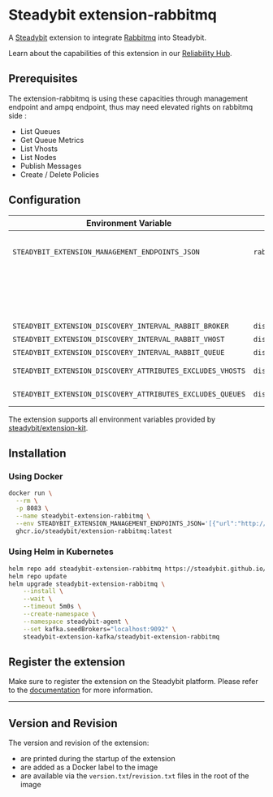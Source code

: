 # Steadybit extension-rabbitmq

A [Steadybit](https://www.steadybit.com/) extension to integrate [Rabbitmq](https://www.rabbitmq.com/) into Steadybit.

Learn about the capabilities of this extension in
our [Reliability Hub](https://hub.steadybit.com/extension/com.steadybit.extension_rabbitmq).

## Prerequisites

The extension-rabbitmq is using these capacities through management endpoint and ampq endpoint, thus may need elevated rights on rabbitmq side :

- List Queues
- Get Queue Metrics
- List Vhosts
- List Nodes
- Publish Messages
- Create / Delete Policies

## Configuration

| Environment Variable                                       | Helm value                                 | Meaning                                                                                                                                                                                               | Required | Default |
|------------------------------------------------------------|--------------------------------------------|-------------------------------------------------------------------------------------------------------------------------------------------------------------------------------------------------------|----------|---------|
| `STEADYBIT_EXTENSION_MANAGEMENT_ENDPOINTS_JSON`            | `rabbitmq.managementEndpoints`             | JSON array describing all RabbitMQ clusters and their management and AMQP endpoints. Each object must include `url`, `username`, `password`, and an `amqp` object with its own connection parameters. | yes      |         |
|                                                            |                                            | Example:<br>`[{"url":"https://mq-0.ns.svc:15672","username":"admin","password":"s3cr3t","amqp":{"url":"amqps://mq-0.ns.svc:5671","vhost":"/","insecureSkipVerify":false}}]`                           |          |         | | no       |         |
| `STEADYBIT_EXTENSION_DISCOVERY_INTERVAL_RABBIT_BROKER`     | `discovery.interval.rabbitBroker`          | Interval (in seconds) for discovering RabbitMQ cluster nodes.                                                                                                                                         | no       | `30`    |
| `STEADYBIT_EXTENSION_DISCOVERY_INTERVAL_RABBIT_VHOST`      | `discovery.interval.rabbitVhost`           | Interval (in seconds) for discovering RabbitMQ vhosts.                                                                                                                                                | no       | `30`    |
| `STEADYBIT_EXTENSION_DISCOVERY_INTERVAL_RABBIT_QUEUE`      | `discovery.interval.rabbitQueue`           | Interval (in seconds) for discovering RabbitMQ queues.                                                                                                                                                | no       | `30`    |
| `STEADYBIT_EXTENSION_DISCOVERY_ATTRIBUTES_EXCLUDES_VHOSTS` | `discovery.attributes.excludes.vhost`      | List of Vhost attributes to exclude during discovery. Checked by key equality and supporting trailing `"*"`.                                                                                          | no       |         |
| `STEADYBIT_EXTENSION_DISCOVERY_ATTRIBUTES_EXCLUDES_QUEUES` | `discovery.attributes.excludes.queue`      | List of Queue attributes to exclude during discovery. Checked by key equality and supporting trailing `"*"`.                                                                                          | no       |         |

The extension supports all environment variables provided
by [steadybit/extension-kit](https://github.com/steadybit/extension-kit#environment-variables).

## Installation

### Using Docker

```sh
docker run \
  --rm \
  -p 8083 \
  --name steadybit-extension-rabbitmq \
  --env STEADYBIT_EXTENSION_MANAGEMENT_ENDPOINTS_JSON='[{"url":"http://localhost:15672","username":"guest","password":"guest","amqp":{"url":"amqp://localhost:5672","vhost":"/"}}]' \
  ghcr.io/steadybit/extension-rabbitmq:latest
```

### Using Helm in Kubernetes

```sh
helm repo add steadybit-extension-rabbitmq https://steadybit.github.io/extension-rabbitmq
helm repo update
helm upgrade steadybit-extension-rabbitmq \
    --install \
    --wait \
    --timeout 5m0s \
    --create-namespace \
    --namespace steadybit-agent \
    --set kafka.seedBrokers="localhost:9092" \
    steadybit-extension-kafka/steadybit-extension-rabbitmq
```

## Register the extension

Make sure to register the extension on the Steadybit platform. Please refer to
the [documentation](https://docs.steadybit.com/integrate-with-steadybit/extensions/extension-installation) for more
information.

---

## Version and Revision

The version and revision of the extension:

- are printed during the startup of the extension
- are added as a Docker label to the image
- are available via the `version.txt`/`revision.txt` files in the root of the image
